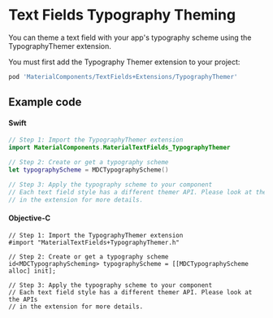 <!--docs:
title: "Typography Theming"
layout: detail
section: components
excerpt: "How to theme Text Fields using the Material Design typography system."
iconId: text_field
path: /catalog/textfields/typography-theming/
-->

# Text Fields Typography Theming

You can theme a text field with your app's typography scheme using the TypographyThemer extension.

You must first add the Typography Themer extension to your project:

``` bash
pod 'MaterialComponents/TextFields+Extensions/TypographyThemer'
```

## Example code

<!--<div class="material-code-render" markdown="1">-->
#### Swift
``` swift
// Step 1: Import the TypographyThemer extension
import MaterialComponents.MaterialTextFields_TypographyThemer

// Step 2: Create or get a typography scheme
let typographyScheme = MDCTypographyScheme()

// Step 3: Apply the typography scheme to your component
// Each text field style has a different themer API. Please look at the APIs
// in the extension for more details.
```

#### Objective-C

``` objc
// Step 1: Import the TypographyThemer extension
#import "MaterialTextFields+TypographyThemer.h"

// Step 2: Create or get a typography scheme
id<MDCTypographyScheming> typographyScheme = [[MDCTypographyScheme alloc] init];

// Step 3: Apply the typography scheme to your component
// Each text field style has a different themer API. Please look at the APIs
// in the extension for more details.
```
<!--</div>-->
